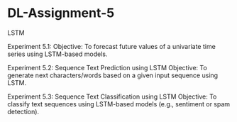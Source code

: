 # DL-Assignment-5
LSTM

Experiment 5.1: 
Objective:
To forecast future values of a univariate time series using LSTM-based models.

Experiment 5.2: Sequence Text Prediction using LSTM
 Objective:
To generate next characters/words based on a given input sequence using LSTM.

Experiment 5.3: Sequence Text Classification using LSTM
 Objective:
To classify text sequences using LSTM-based models (e.g., sentiment or spam detection).
